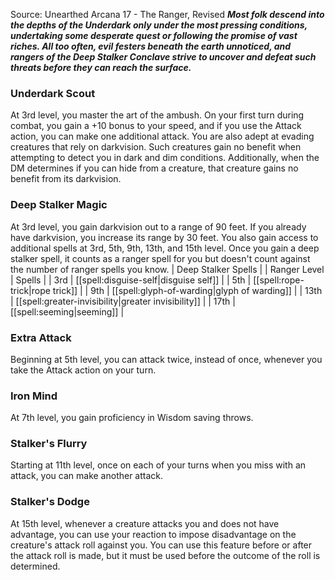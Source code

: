 Source: Unearthed Arcana 17 - The Ranger, Revised
***Most folk descend into the depths of the Underdark only under the most pressing conditions, undertaking some desperate quest or following the promise of vast riches. All too often, evil festers beneath the earth unnoticed, and rangers of the Deep Stalker Conclave strive to uncover and defeat such threats before they can reach the surface.***
### Underdark Scout
At 3rd level, you master the art of the ambush. On your first turn during combat, you gain a +10 bonus to your speed, and if you use the Attack action, you can make one additional attack. You are also adept at evading creatures that rely on darkvision. Such creatures gain no benefit when attempting to detect you in dark and dim conditions. Additionally, when the DM determines if you can hide from a creature, that creature gains no benefit from its darkvision.
### Deep Stalker Magic
At 3rd level, you gain darkvision out to a range of 90 feet. If you already have darkvision, you increase its range by 30 feet.
You also gain access to additional spells at 3rd, 5th, 9th, 13th, and 15th level. Once you gain a deep stalker spell, it counts as a ranger spell for you but doesn't count against the number of ranger spells you know.
| Deep Stalker Spells |
| Ranger Level | Spells |
| 3rd | [[spell:disguise-self|disguise self]] |
| 5th | [[spell:rope-trick|rope trick]] |
| 9th | [[spell:glyph-of-warding|glyph of warding]] |
| 13th | [[spell:greater-invisibility|greater invisibility]] |
| 17th | [[spell:seeming|seeming]] |
### Extra Attack
Beginning at 5th level, you can attack twice, instead of once, whenever you take the Attack action on your turn.
### Iron Mind
At 7th level, you gain proficiency in Wisdom saving throws.
### Stalker's Flurry
Starting at 11th level, once on each of your turns when you miss with an attack, you can make another attack.
### Stalker's Dodge
At 15th level, whenever a creature attacks you and does not have advantage, you can use your reaction to impose disadvantage on the creature's attack roll against you. You can use this feature before or after the attack roll is made, but it must be used before the outcome of the roll is determined.